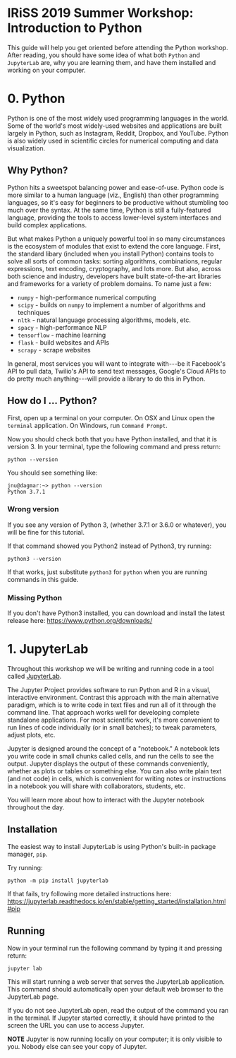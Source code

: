 IRiSS 2019 Summer Workshop: Introduction to Python
===

This guide will help you get oriented before attending the Python workshop.
After reading, you should have some idea of what both `Python` and `JupyterLab` are, why you are learning them, and have them installed and working on your computer.

# 0. Python

Python is one of the most widely used programming languages in the world.
Some of the world's most widely-used websites and applications are built
largely in Python, such as Instagram, Reddit, Dropbox, and YouTube.
Python is also widely used in scientific circles for numerical computing and
data visualization.

## Why Python?

Python hits a sweetspot balancing power and ease-of-use.
Python code is more similar to a human language (viz., English) than other programming languages,
so it's easy for beginners to be productive without stumbling too much over the syntax.
At the same time, Python is still a fully-featured language, providing the tools to access lower-level system interfaces and build complex applications.

But what makes Python a uniquely powerful tool in so many circumstances is the ecosystem of modules that exist to extend the core language.
First, the standard libary (included when you install Python) contains tools to solve all sorts of common tasks: sorting algorithms, combinations, regular expressions, text encoding, cryptography, and lots more.
But also, across both science and industry, developers have built state-of-the-art libraries and frameworks for a variety of problem domains. To name just a few:

 * `numpy` - high-performance numerical computing
 * `scipy` - builds on `numpy` to implement a number of algorithms and techniques
 * `nltk` - natural language processing algorithms, models, etc.
 * `spacy` - high-performance NLP
 * `tensorflow` - machine learning
 * `flask` - build websites and APIs
 * `scrapy` - scrape websites

In general, most services you will want to integrate with---be it Facebook's API to pull data, Twilio's API to send text messages, Google's Cloud APIs to do pretty much anything---will provide a library to do this in Python.

## How do I ... Python?

First, open up a terminal on your computer.
On OSX and Linux open the `terminal` application.
On Windows, run `Command Prompt`.

Now you should check both that you have Python installed, and that it is
version 3. In your terminal, type the following command and press return:

```
python --version
```

You should see something like:

```
jnu@dagmar:~> python --version
Python 3.7.1
```

### Wrong version

If you see any version of Python 3, (whether 3.7.1 or 3.6.0 or whatever), you
will be fine for this tutorial.

If that command showed you Python2 instead of Python3, try running:

```
python3 --version
```

If that works, just substitute `python3` for `python` when you are running
commands in this guide.

### Missing Python

If you don't have Python3 installed, you can download and install the latest release here:
https://www.python.org/downloads/

# 1. JupyterLab

Throughout this workshop we will be writing and running code in a tool called
[JupyterLab](https://jupyterlab.readthedocs.io/en/stable/index.html).

The Jupyter Project provides software to run Python and R in a visual, interactive environment.
Contrast this approach with the main alternative paradigm, which is to write code in text files and run all of it through the command line.
That approach works well for developing complete standalone applications.
For most scientific work, it's more convenient to run lines of code individually (or in small batches); to tweak parameters, adjust plots, etc.

Jupyter is designed around the concept of a "notebook."
A notebook lets you write code in small chunks called cells, and run the cells to see the output.
Jupyter displays the output of these commands conveniently, whether as plots or tables or something else.
You can also write plain text (and not code) in cells, which is convenient for writing notes or instructions in a notebook you will share with collaborators, students, etc.

You will learn more about how to interact with the Jupyter notebook throughout the day.

## Installation

The easiest way to install JupyterLab is using Python's built-in package
manager, `pip`.

Try running:

```
python -m pip install jupyterlab
```

If that fails, try following more detailed instructions here:
https://jupyterlab.readthedocs.io/en/stable/getting_started/installation.html#pip

## Running

Now in your terminal run the following command by typing it and pressing return:

```
jupyter lab
```

This will start running a web server that serves the JupyterLab application.
This command should automatically open your default web browser to the JupyterLab page.

If you do not see JupyterLab open, read the output of the command you ran in the terminal.
If Jupyter started correctly, it should have printed to the screen the URL you can use to access Jupyter.

**NOTE** Jupyter is now running locally on your computer; it is only visible to you. Nobody else can see your copy of Jupyter.
